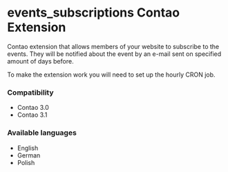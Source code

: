events_subscriptions Contao Extension
=====================================

Contao extension that allows members of your website to subscribe to the events. They will be notified about the event by an e-mail sent on specified amount of days before.

To make the extension work you will need to set up the hourly CRON job.

### Compatibility
- Contao 3.0
- Contao 3.1

### Available languages
- English
- German
- Polish